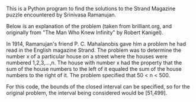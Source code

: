 This is a Python program to find the solutions to the Strand Magazine puzzle encountered by Srinivasa Ramanujan.

Below is an explanation of the problem (taken from brilliant.org, and originally from "The Man Who Knew Infinity" by Robert Kanigel).

In 1914, Ramanujan's friend P. C. Mahalanobis gave him a problem he had read in the English magazine Strand. The problem was to determine the number x of a particular house on a street where the houses were numbered 1,2,3,…,n. The house with number x had the property that the sum of the house numbers to the left of it equaled the sum of the house numbers to the right of it. The problem specified that 50 < n < 500.

For this code, the bounds of the closed interval can be specified, so for the original problem, the interval being considered would be [51,499].

